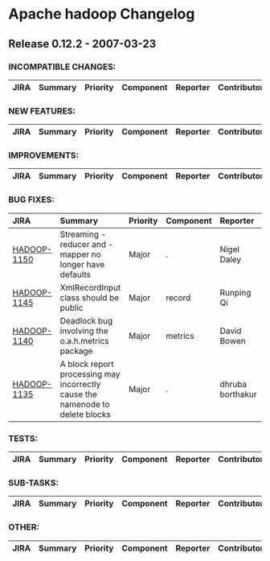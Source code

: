 
<!---
# Licensed to the Apache Software Foundation (ASF) under one
# or more contributor license agreements.  See the NOTICE file
# distributed with this work for additional information
# regarding copyright ownership.  The ASF licenses this file
# to you under the Apache License, Version 2.0 (the
# "License"); you may not use this file except in compliance
# with the License.  You may obtain a copy of the License at
#
#     http://www.apache.org/licenses/LICENSE-2.0
#
# Unless required by applicable law or agreed to in writing, software
# distributed under the License is distributed on an "AS IS" BASIS,
# WITHOUT WARRANTIES OR CONDITIONS OF ANY KIND, either express or implied.
# See the License for the specific language governing permissions and
# limitations under the License.
-->
# Apache hadoop Changelog

## Release 0.12.2 - 2007-03-23

### INCOMPATIBLE CHANGES:

| JIRA | Summary | Priority | Component | Reporter | Contributor |
|:---- |:---- | :--- |:---- |:---- |:---- |


### NEW FEATURES:

| JIRA | Summary | Priority | Component | Reporter | Contributor |
|:---- |:---- | :--- |:---- |:---- |:---- |


### IMPROVEMENTS:

| JIRA | Summary | Priority | Component | Reporter | Contributor |
|:---- |:---- | :--- |:---- |:---- |:---- |


### BUG FIXES:

| JIRA | Summary | Priority | Component | Reporter | Contributor |
|:---- |:---- | :--- |:---- |:---- |:---- |
| [HADOOP-1150](https://issues.apache.org/jira/browse/HADOOP-1150) | Streaming -reducer and -mapper no longer have defaults |  Major | . | Nigel Daley | Owen O'Malley |
| [HADOOP-1145](https://issues.apache.org/jira/browse/HADOOP-1145) | XmlRecordInput class should be public |  Major | record | Runping Qi | Milind Bhandarkar |
| [HADOOP-1140](https://issues.apache.org/jira/browse/HADOOP-1140) | Deadlock bug involving the o.a.h.metrics package |  Major | metrics | David Bowen | David Bowen |
| [HADOOP-1135](https://issues.apache.org/jira/browse/HADOOP-1135) | A block report processing may incorrectly cause the namenode to delete blocks |  Major | . | dhruba borthakur | dhruba borthakur |


### TESTS:

| JIRA | Summary | Priority | Component | Reporter | Contributor |
|:---- |:---- | :--- |:---- |:---- |:---- |


### SUB-TASKS:

| JIRA | Summary | Priority | Component | Reporter | Contributor |
|:---- |:---- | :--- |:---- |:---- |:---- |


### OTHER:

| JIRA | Summary | Priority | Component | Reporter | Contributor |
|:---- |:---- | :--- |:---- |:---- |:---- |


